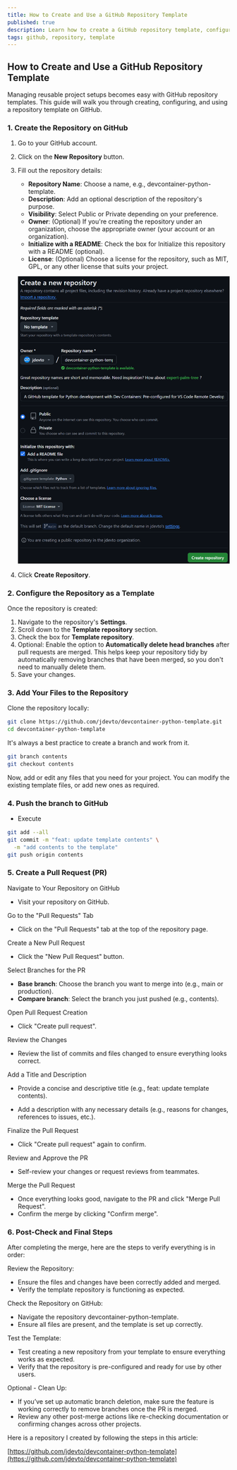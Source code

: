 ```yaml
---
title: How to Create and Use a GitHub Repository Template
published: true
description: Learn how to create a GitHub repository template, configure it, and use it for new projects.
tags: github, repository, template
---
```


## How to Create and Use a GitHub Repository Template

Managing reusable project setups becomes easy with GitHub repository templates. This guide will walk you through creating, configuring, and using a repository template on GitHub.

### 1. Create the Repository on GitHub

1. Go to your GitHub account.
2. Click on the **New Repository** button.
3. Fill out the repository details:
    - **Repository Name**: Choose a name, e.g., devcontainer-python-template.
    - **Description**: Add an optional description of the repository's purpose.
    - **Visibility**: Select Public or Private depending on your preference.
    - **Owner**: (Optional) If you're creating the repository under an organization, choose the appropriate owner (your account or an organization).
    - **Initialize with a README**: Check the box for Initialize this repository with a README (optional).
    - **License**: (Optional) Choose a license for the repository, such as MIT, GPL, or any other license that suits your project.

    !["New repository"](https://github.com/jdevto/blog/raw/main/images/devcontainer-python-template-repo-new.png)

4. Click **Create Repository**.

### 2. Configure the Repository as a Template

Once the repository is created:

1. Navigate to the repository's **Settings**.
2. Scroll down to the **Template repository** section.
3. Check the box for **Template repository**.
4. Optional: Enable the option to **Automatically delete head branches** after pull requests are merged. This helps keep your repository tidy by automatically removing branches that have been merged, so you don't need to manually delete them.
5. Save your changes.

### 3. Add Your Files to the Repository

Clone the repository locally:

```bash
git clone https://github.com/jdevto/devcontainer-python-template.git
cd devcontainer-python-template
```

It's always a best practice to create a branch and work from it.

```bash
git branch contents
git checkout contents
```

Now, add or edit any files that you need for your project. You can modify the existing template files, or add new ones as required.

### 4. Push the branch to GitHub

- Execute

```bash
git add --all
git commit -m "feat: update template contents" \
  -m "add contents to the template"
git push origin contents
```

### 5. Create a Pull Request (PR)

Navigate to Your Repository on GitHub

- Visit your repository on GitHub.

Go to the "Pull Requests" Tab

- Click on the "Pull Requests" tab at the top of the repository page.

Create a New Pull Request

- Click the "New Pull Request" button.

Select Branches for the PR

- **Base branch**: Choose the branch you want to merge into (e.g., main or production).
- **Compare branch**: Select the branch you just pushed (e.g., contents).

Open Pull Request Creation

- Click "Create pull request".

Review the Changes

- Review the list of commits and files changed to ensure everything looks correct.

Add a Title and Description

- Provide a concise and descriptive title (e.g., feat: update template contents).

- Add a description with any necessary details (e.g., reasons for changes, references to issues, etc.).

Finalize the Pull Request

- Click "Create pull request" again to confirm.

Review and Approve the PR

- Self-review your changes or request reviews from teammates.

Merge the Pull Request

- Once everything looks good, navigate to the PR and click "Merge Pull Request".
- Confirm the merge by clicking "Confirm merge".

### 6. Post-Check and Final Steps

After completing the merge, here are the steps to verify everything is in order:

Review the Repository:

- Ensure the files and changes have been correctly added and merged.
- Verify the template repository is functioning as expected.

Check the Repository on GitHub:

- Navigate the repository devcontainer-python-template.
- Ensure all files are present, and the template is set up correctly.

Test the Template:

- Test creating a new repository from your template to ensure everything works as expected.
- Verify that the repository is pre-configured and ready for use by other users.

Optional - Clean Up:

- If you’ve set up automatic branch deletion, make sure the feature is working correctly to remove branches once the PR is merged.
- Review any other post-merge actions like re-checking documentation or confirming changes across other projects.

Here is a repository I created by following the steps in this article:

[https://github.com/jdevto/devcontainer-python-template](https://github.com/jdevto/devcontainer-python-template)
